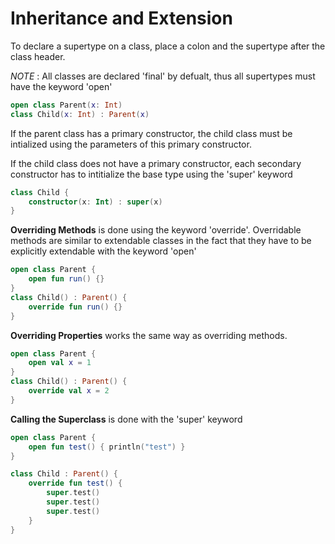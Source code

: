 # Inheritance and Extension

To declare a supertype on a class, place a colon and the supertype after the class header.

*NOTE* : All classes are declared 'final' by defualt, thus all supertypes must have the keyword 'open'
```kotlin
open class Parent(x: Int)
class Child(x: Int) : Parent(x)
```
If the parent class has a primary constructor, the child class must be intialized using the parameters of this primary constructor.

If the child class does not have a primary constructor, each secondary constructor has to intitialize the base type using the 'super' keyword
```kotlin
class Child {
    constructor(x: Int) : super(x)
}
```

**Overriding Methods** is done using the keyword 'override'.
Overridable methods are similar to extendable classes in the fact that they have to be explicitly extendable with the keyword 'open'
```kotlin
open class Parent {
    open fun run() {}
}
class Child() : Parent() {
    override fun run() {}
}
```

**Overriding Properties** works the same way as overriding methods.
```kotlin
open class Parent {
    open val x = 1
}
class Child() : Parent() {
    override val x = 2
}
```

**Calling the Superclass** is done with the 'super' keyword
```kotlin
open class Parent {
    open fun test() { println("test") }
}

class Child : Parent() {
    override fun test() {
        super.test()
        super.test()
        super.test()
    }
}
```
